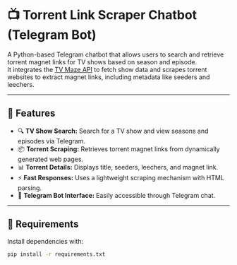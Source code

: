 # 📺 Torrent Link Scraper Chatbot (Telegram Bot)

A Python-based Telegram chatbot that allows users to search and retrieve torrent magnet links for TV shows based on season and episode.  
It integrates the [TV Maze API](https://www.tvmaze.com/api) to fetch show data and scrapes torrent websites to extract magnet links, including metadata like seeders and leechers.

---

## 🚀 Features

- 🔍 **TV Show Search:** Search for a TV show and view seasons and episodes via Telegram.
- 📦 **Torrent Scraping:** Retrieves torrent magnet links from dynamically generated web pages.
- 📊 **Torrent Details:** Displays title, seeders, leechers, and magnet link.
- ⚡ **Fast Responses:** Uses a lightweight scraping mechanism with HTML parsing.
- 💬 **Telegram Bot Interface:** Easily accessible through Telegram chat.

---

## 🧾 Requirements

Install dependencies with:

```bash
pip install -r requirements.txt
